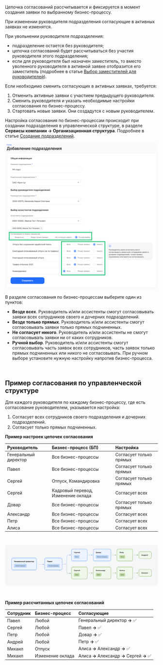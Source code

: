 Цепочка согласований рассчитывается и фиксируется в момент создания заявки по выбранному бизнес-процессу.

При изменении руководителя подразделения согласующие в активных заявках не изменятся.

При увольнении руководителя подразделения:

- подразделение остается без руководителя;
- цепочка согласований будет рассчитываться без участия руководителя этого подразделения;
- если для руководителя был назначен заместитель, то вместо уволенного руководителя в активной заявке отобразится его заместитель (подробнее в статье [Выбор заместителей для руководителей](/ru/admin_actions/management_structure/substitutes)).

Если необходимо сменить согласующих в активных заявках, требуется:

1. Отменить активные заявки с участием предыдущего руководителя.
1. Сменить руководителя и указать необходимые настройки согласования по бизнес-процессу.
1. Стартовать новые заявки. Они создадутся с новым руководителем.

Настройка согласования по бизнес-процессам происходит при создании подразделения в управленческой структуре, в разделе **Сервисы компании → Организационная структура**. Подробнее в статье [Создание подразделений](/ru/admin_actions/management_structure/create_edit_division).

![Добавление подразделения](./assets/a9.png)

В разделе согласования по бизнес-процессам выберите один из пунктов:

- **Везде всех**. Руководитель и/или ассистенты смогут согласовывать заявки всех сотрудников своего и дочерних подразделений.
- **Везде только прямых**. Руководитель и/или ассистенты смогут согласовывать заявки только прямых подчиненных.
- **Не согласует никого**. Руководитель и/или ассистенты не смогут согласовывать заявки ни от каких сотрудников.
- **Ручной выбор**. Руководитель и/или ассистенты смогут согласовывать часть заявок всех сотрудников, часть заявок только прямых подчиненных или никого не согласовывать. При ручном выборе установите нужную настройку напротив бизнес-процесса.

<br>

## **Пример согласования по управленческой структуре**
Для каждого руководителя по каждому бизнес-процессу, где есть согласование руководителем, указывается настройка:

1. Согласует всех сотрудников своего подразделения и дочерних подразделений.
1. Согласует только прямых подчиненных.

**Пример настроек цепочек согласования**

| Руководитель | Бизнес-процесс (БП) | Настройка |
| :---        | :---         | :---         |
| Генеральный директор | Все бизнес-процессы | Согласует только прямых | 
| Павел | Все бизнес-процессы | Согласует только прямых | 
| Сергей | Отпуск, Командировка | Согласует только прямых |
| Сергей | Кадровый перевод, Изменение оклада | Согласует всех |
| Довар | Все бизнес-процессы | Согласует только прямых |
| Александр | Все бизнес-процессы | Согласует всех |
| Петр | Все бизнес-процессы | Согласует всех |
| Алиса | Все бизнес-процессы | Согласует всех |

<br>

![Цепочка согласований](./assets/alignment_of_processes2.png)

<br>

**Пример рассчитанных цепочек согласований**

|**Сотрудник**|**Бизнес-процесс**|**Согласующие**|
| :- | :- | :- |
| Павел | Любой | Генеральный директор **→** ✅ |
| Сергей | Любой | Павел **→** ✅ |
| Петр | Любой | Довар **→** ✅ |
| Андрей | Любой | Петр **→** ✅ |
| Михаил | Отпуск | Алиса **→** Александр **→** ✅ |
| Михаил | Изменение оклада | Алиса **→** Александр **→** Сергей **→** ✅ |